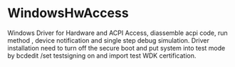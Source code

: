 # WindowsHwAccess
Windows Driver for Hardware and ACPI Access, diassemble acpi code, run method , device notification and single step debug simulation. Driver installation need to turn off the secure boot and put system into test mode by bcdedit /set testsigning on and import test WDK certification.
